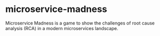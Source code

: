 # microservice-madness
Microservice Madness is a game to show the challenges of root cause analysis (RCA) in a modern microservices landscape.
